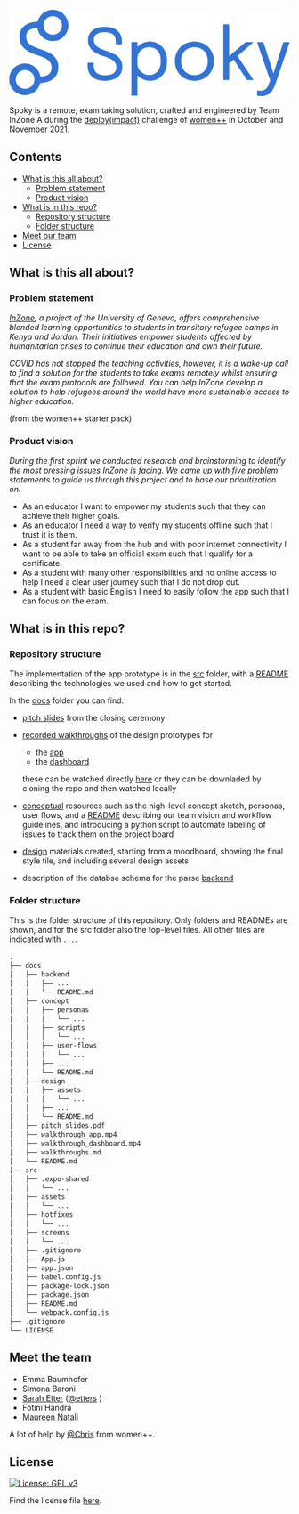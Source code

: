 ![Spoky](/docs/design/Logo_blue.png)

Spoky is a remote, exam taking solution, crafted and engineered by Team InZone A during the [deploy(impact)](https://www.womenplusplus.ch/deploy-impact) challenge of [women++](https://www.womenplusplus.ch/) in October and November 2021.


## Contents

- [What is this all about?](#product)
  - [Problem statement](#problem)
  - [Product vision](#vision)
- [What is in this repo?](#repo)
  - [Repository structure](#repoS)
  - [Folder structure](#folderS)
- [Meet our team](#team)
- [License](#lic)


<a name="product"><h2>What is this all about?</h2></a>

<a name="problem"><h3>Problem statement</h3></a>

*[InZone](https://www.unige.ch/inzone/), a project of the University of Geneva, offers comprehensive blended learning opportunities to students in transitory refugee camps in Kenya and Jordan. Their initiatives empower students affected by humanitarian crises to continue their education and own their future.*

*COVID has not stopped the teaching activities, however, it is a wake-up call to find a solution for the students to take exams remotely whilst ensuring that the exam protocols are followed. You can help InZone develop a solution to help refugees around the world have more sustainable access to higher education.*

(from the women++ starter pack)

<a name="vision"><h3>Product vision</h3></a>

*During the first sprint we conducted research and brainstorming to identify the most pressing issues InZone is facing. We came up with five problem statements to guide us through this project and to base our prioritization on.*

- As an educator I want to empower my students such that they can achieve their higher goals.
- As an educator I need a way to verify my students offline such that I trust it is them.
- As a student far away from the hub and with poor internet connectivity I want to be able to take an official exam such that I qualify for a certificate.
- As a student with many other responsibilities and no online access to help I need a clear user journey such that I do not drop out.
- As a student with basic English I need to easily follow the app such that I can focus on the exam.



<a name="repo"><h2>What is in this repo?</h2></a>

<a name="repoS"><h3>Repository structure</h3></a>

The implementation of the app prototype is in the [src](/src) folder, with a [README](/src/README.md) describing the technologies we used and how to get started.

In the [docs](/docs) folder you can find:
- [pitch slides](/docs/pitch_slides.pdf) from the closing ceremony
- [recorded walkthroughs](/docs/walkthroughs.md) of the design prototypes for
  - the [app](/docs/walkthrough_app.mp4)
  - the [dashboard](/docs/walkthrough_dashboard.mp4)

  these can be watched directly [here](/docs/walkthroughs.md) or they can be downladed by cloning the repo and then watched locally
- [conceptual](/docs/concept/) resources such as the high-level concept sketch, personas, user flows, and a [README](/concept/README.md) describing our team vision and workflow guidelines, and introducing a python script to automate labeling of issues to track them on the project board
- [design](/docs/design/) materials created, starting from a moodboard, showing the final style tile, and including several design assets
- description of the databse schema for the parse [backend](/docs/backend/)

<a name="folderS"><h3>Folder structure</h3></a>

This is the folder structure of this repository. Only folders and READMEs are shown, and for the src folder also the top-level files. All other files are indicated with ```...```.

```
.
├── docs
│   ├── backend
│   │   ├── ...
│   │   └── README.md
│   ├── concept
│   │   ├── personas
│   │   │   └── ...
│   │   ├── scripts
│   │   │   └── ...
│   │   ├── user-flows
│   │   │   └── ...
│   │   ├── ...
│   │   └── README.md
│   ├── design
│   │   ├── assets
│   │   │   └── ...
│   │   ├── ...
│   │   └── README.md
│   ├── pitch_slides.pdf
│   ├── walkthrough_app.mp4
│   ├── walkthrough_dashboard.mp4
│   ├── walkthroughs.md
│   └── README.md
├── src
│   ├── .expo-shared
│   │   └── ...
│   ├── assets
│   │   └── ...
│   ├── hotfixes
│   │   └── ...
│   ├── screens
│   │   └── ...
│   ├── .gitignore
│   ├── App.js
│   ├── app.json
│   ├── babel.config.js
│   ├── package-lock.json
│   ├── package.json
│   ├── README.md
│   └── webpack.config.js
├── .gitignore
└── LICENSE
```


<a name="team"><h2>Meet the team</h2></a>

- Emma Baumhofer
- Simona Baroni
- [Sarah Etter](https://www.linkedin.com/in/sarah-b-etter-37205494) ([@etters](https://github.com/etters) )
- Fotini Handra
- [Maureen Natali](http://www.maureennatali.ch/)

A lot of help by [@Chris](https://github.com/encima) from women++.

<a name="lic"><h2>License</h2></a>

[![License: GPL v3](https://img.shields.io/badge/License-GPLv3-blue.svg)](https://www.gnu.org/licenses/gpl-3.0)

Find the license file [here](/LICENSE).
